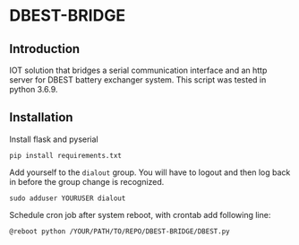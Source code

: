 
# DBEST-BRIDGE

## Introduction

IOT solution that bridges a serial communication interface and an http server for DBEST battery exchanger system. This script was tested in python 3.6.9.

## Installation

Install flask and pyserial

    pip install requirements.txt

Add yourself to the `dialout` group. You will have to logout and then log back in before the group change is recognized.

    sudo adduser YOURUSER dialout

Schedule  cron job after system reboot, with crontab add following line:

    @reboot python /YOUR/PATH/TO/REPO/DBEST-BRIDGE/DBEST.py
